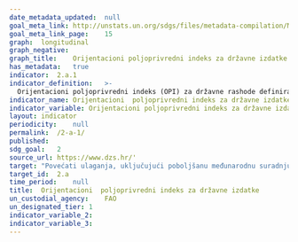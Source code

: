```yaml
---
date_metadata_updated:	null
goal_meta_link:	http://unstats.un.org/sdgs/files/metadata-compilation/Metadata-Goal-2.pdf'
goal_meta_link_page:	15
graph:	longitudinal
graph_negative:	
graph_title:	Orijentacioni poljoprivredni indeks za državne izdatke (%)
has_metadata:	true
indicator:	2.a.1
indicator_definition:	>-
  Orijentacioni poljoprivredni indeks (OPI) za državne rashode definira se kao udio poljoprivrednih rashoda u ukupnim državnim rashodima, podijeljenih s udjelom sektora poljoprivrede u ukupnom BDP-u, gdje se poljoprivreda odnosi na sektor poljoprivrede, šumarstva, ribarstva i lovstva. OPI veći od 1 odražava višu orijentaciju prema sektoru poljoprivrede, koji prima veći udio državne potrošnje u odnosu na doprinos gospodarskoj dodanoj vrijednosti. OPI manji od 1 odražava nižu orijentaciju prema poljoprivredi, dok OPI jednak 1 odražava neutralnost u smjeru vlade prema poljoprivrednom sektoru. Izvor: UN
indicator_name:	Orijentacioni  poljoprivredni indeks za državne izdatke
indicator_variable:	Orijentacioni poljoprivredni indeks za državne izdatke (%)
layout:	indicator
periodicity:	null
permalink:	/2-a-1/
published:	
sdg_goal:	2
source_url:	https://www.dzs.hr/'
target:	"Povećati ulaganja, uključujući poboljšanu međunarodnu suradnju, u ruralnu infrastrukturu, poljoprivredna istraživanjai produljenje usluga, razvoj tehnologije i biljne i stočne banke gena  kako bi se povećala poljoprivrednih proizvodna sposobnost  u zemljama u razvoju, a posebno najslabije razvijenih zemalja"
target_id:	2.a
time_period:	null
title:	Orijentacioni  poljoprivredni indeks za državne izdatke
un_custodial_agency:	FAO
un_designated_tier:	1
indicator_variable_2:	
indicator_variable_3:	
---	
```

